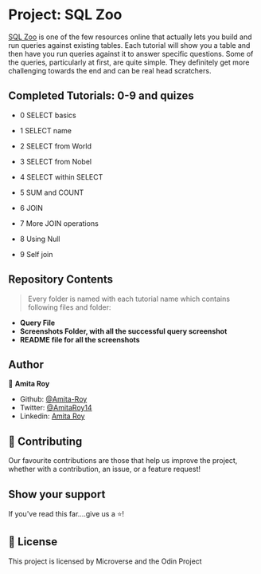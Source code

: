 # Project: SQL Zoo

[SQL Zoo](https://sqlzoo.net/wiki/SQL_Tutorial) is one of the few resources online that actually lets you build and run queries against existing tables. Each tutorial will show you a table and then have you run queries against it to answer specific questions. Some of the queries, particularly at first, are quite simple. They definitely get more challenging towards the end and can be real head scratchers.

## Completed Tutorials: 0-9 and quizes

- 0 SELECT basics

- 1 SELECT name

- 2 SELECT from World

- 3 SELECT from Nobel

- 4 SELECT within SELECT

- 5 SUM and COUNT

- 6 JOIN

- 7 More JOIN operations

- 8 Using Null

- 9 Self join

## Repository Contents

> Every folder is named with each tutorial name which contains following files and folder:

- **Query File**
- **Screenshots Folder, with all the successful query screenshot**
- **README file for all the screenshots**

## Author

👤 **Amita Roy**

- Github: [@Amita-Roy](https://github.com/Amita-Roy)
- Twitter: [@AmitaRoy14](https://twitter.com/AmitaRoy14)
- Linkedin: [Amita Roy](https://www.linkedin.com/in/amita-roy-3b823b68/)

## 🤝 Contributing

Our favourite contributions are those that help us improve the project, whether with a contribution, an issue, or a feature request!

## Show your support

If you've read this far....give us a ⭐️!

## 📝 License

This project is licensed by Microverse and the Odin Project
